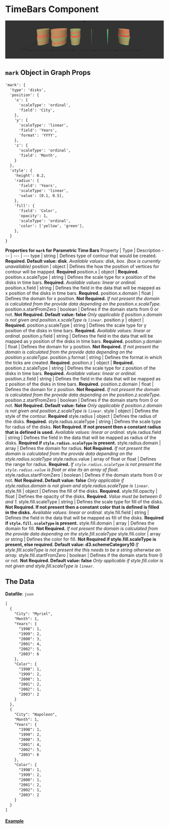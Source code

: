 # TimeBars Component

![TimeBars](../imgs/TimeBars.png)

## `mark` Object in Graph Props
```
'mark': {
  'type': 'disks',
  'position': {
    'x': {
      'scaleType': 'ordinal',
      'field': 'City',
    },
    'y': {
      'scaleType': 'linear',
      'field': 'Years',
      'format': 'YYYY',
    },
    'z': {
      'scaleType': 'ordinal',
      'field': 'Month',
    }
  },
  'style': {
    'height': 0.2,
    'radius': {
      'field': 'Years',
      'scaleType': 'linear',
      'value': [0.1, 0.5],
    },
    'fill': {
      'field': 'Color',
      'opacity': 1,
      'scaleType': 'ordinal',
      'color': ['yellow', 'green'],
    },
  }
}
```

__Properties for `mark` for Parametric Time Bars__
Property | Type | Description
--- | --- | ---
type | string | Defines type of contour that would be created. __Required. Default value: disk__. _Available values: disk, box. (box is currently unavailable)_
position | object | Defines the how the position of vertices for contour will be mapped. __Required__
position.x | object | __Required.__
position.x.scaleType | string | Defines the scale type for x position of the disks in time bars. __Required.__ _Available values: linear or ordinal._
position.x.field | string | Defines the field in the data that will be mapped as x position of the disks in time bars. __Required.__
position.x.domain | float | Defines the domain for x position. __Not Required.__ _If not present the domain is calculated from the provide data depending on the position.x.scaleType._
position.x.startFromZero | boolean | Defines if the domain starts from 0 or not. __Not Required. Default value: false__ _Only applicable if position.x.domain is not given and position.x.scaleType is `linear`._
position.y | object | __Required.__
position.y.scaleType | string | Defines the scale type for y position of the disks in time bars. __Required.__ _Available values: linear or ordinal._
position.y.field | string | Defines the field in the data that will be mapped as y position of the disks in time bars. __Required.__
position.y.domain | float | Defines the domain for y position. __Not Required.__ _If not present the domain is calculated from the provide data depending on the position.y.scaleType._
position.y.format | string | Defines the format in which the ticks are created. __Required.__
position.z | object | __Required.__
position.z.scaleType | string | Defines the scale type for z position of the disks in time bars. __Required.__ _Available values: linear or ordinal._
position.z.field | string | Defines the field in the data that will be mapped as z position of the disks in time bars. __Required.__
position.z.domain | float | Defines the domain for z position. __Not Required.__ _If not present the domain is calculated from the provide data depending on the position.z.scaleType._
position.z.startFromZero | boolean | Defines if the domain starts from 0 or not. __Not Required. Default value: false__ _Only applicable if position.z.domain is not given and position.z.scaleType is `linear`._
style | object | Defines the style of the contour. __Required__
style.radius | object | Defines the radius of the disks. __Required.__
style.radius.scaleType | string | Defines the scale type for radius of the disks. __Not Required. If not present then a constant radius that is defined is used.__ _Available values: linear or ordinal._
style.radius.field | string | Defines the field in the data that will be mapped as radius of the disks. __Required if `style.radius.scaleType` is present.__
style.radius.domain | array | Defines the domain for radius. __Not Required.__ _If not present the domain is calculated from the provide data depending on the style.radius.scaleType_
style.radius.value | array of float or float | Defines the range for radius. __Required.__ _If `style.radius.scaleType` is not present the `style.radius.value` is float or else its an array of float._
style.radius.startFromZero | boolean | Defines if the domain starts from 0 or not. __Not Required. Default value: false__ _Only applicable if style.radius.domain is not given and style.radius.scaleType is `linear`._
style.fill | object | Defines the fill of the disks. __Required.__
style.fill.opacity | float | Defines the opacity of the disks. __Required.__ _Value must be between 0 and 1._
style.fill.scaleType | string | Defines the scale type for fill of the disks. __Not Required. If not present then a constant color that is defined is filled in the disks.__ _Available values: linear or ordinal._
style.fill.field | string | Defines the field in the data that will be mapped as fill of the disks. __Required if `style.fill.scaleType` is present.__
style.fill.domain | array | Defines the domain for fill. __Not Required.__ _If not present the domain is calculated from the provide data depending on the style.fill.scaleType_
style.fill.color | array or string | Defines the color for fill. __Not Required if style.fill.scaleType is present, else required. Default value: d3.schemeCategory10__ _If style.fill.scaleType is not present the this needs to be a string otherwise an array._
style.fill.startFromZero | boolean | Defines if the domain starts from 0 or not. __Not Required. Default value: false__ _Only applicable if style.fill.color is not given and style.fill.scaleType is `linear`._

## The Data

**Datafile**: `json`

```
[
  {
    "City": "Myriel",
    "Month": 1,
    "Years": {
      "1998": 1,
      "1999": 2,
      "2000": 3,
      "2001": 4,
      "2002": 5,
      "2003": 6
    },
    "Color": {
      "1998": 1,
      "1999": 2,
      "2000": 1,
      "2001": 2,
      "2002": 1,
      "2003": 2
    }
  },
  {
    "City": "Napoleon",
    "Month": 1,
    "Years": {
      "1998": 1,
      "1999": 2,
      "2000": 3,
      "2001": 4,
      "2002": 5,
      "2003": 6
    },
    "Color": {
      "1998": 1,
      "1999": 2,
      "2000": 1,
      "2001": 2,
      "2002": 1,
      "2003": 2
    }
  }
]
```

#### [Example](../examples/TimeBars.js)
